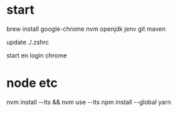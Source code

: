 # start
brew install google-chrome nvm openjdk jenv git maven

update ./.zshrc

start en login chrome

# node etc

nvm install --lts && nvm use --lts
npm install --global yarn

